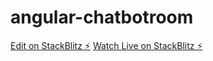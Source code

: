 # angular-chatbotroom

[Edit on StackBlitz ⚡️](https://stackblitz.com/edit/angular-chatbotroom)
[Watch Live on StackBlitz ⚡️](https://angular-chatbotroom.stackblitz.io)
